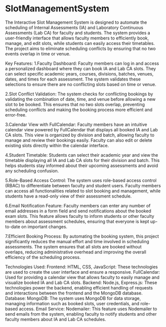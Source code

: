 # SlotManagementSystem

The Interactive Slot Management System is designed to automate the scheduling of Internal Assessments (IA) and Laboratory Continuous Assessments (Lab CA) for faculty and students. The system provides a user-friendly interface that allows faculty members to efficiently book, manage, and edit slots, while students can easily access their timetables. The project aims to eliminate scheduling conflicts by ensuring that no two events overlap in time or venue.

Key Features:
1.Faculty Dashboard:
Faculty members can log in and access a personalized dashboard where they can book IA and Lab CA slots. They can select specific academic years, courses, divisions, batches, venues, dates, and times for each assessment. The system validates these selections to ensure there are no conflicting slots based on time or venue.

2.Slot Conflict Validation:
The system checks for conflicting bookings by validating the combination of date, time, and venue before allowing a new slot to be booked. This ensures that no two slots overlap, preventing scheduling conflicts and making the booking process more efficient and error-free.

3.Calendar View with FullCalendar:
Faculty members have an intuitive calendar view powered by FullCalendar that displays all booked IA and Lab CA slots. This view is organized by division and batch, allowing faculty to manage and review their bookings easily. Faculty can also edit or delete existing slots directly within the calendar interface.

4.Student Timetable:
Students can select their academic year and view the timetable displaying all IA and Lab CA slots for their division and batch. This helps students stay informed about their upcoming assessments and avoid any scheduling confusion.

5.Role-Based Access Control:
The system uses role-based access control (RBAC) to differentiate between faculty and student users. Faculty members can access all functionalities related to slot booking and management, while students have a read-only view of their assessment schedule.

6.Email Notification Feature:
Faculty members can enter any number of email addresses in a form field and send notifications about the booked exam slots. This feature allows faculty to inform students or other faculty members about assessment schedules, ensuring that everyone is kept up-to-date on important changes.

7.Efficient Booking Process:
By automating the booking system, this project significantly reduces the manual effort and time involved in scheduling assessments. The system ensures that all slots are booked without overlaps, reducing administrative overhead and improving the overall efficiency of the scheduling process.

Technologies Used:
Frontend:
HTML, CSS, JavaScript: These technologies are used to create the user interface and ensure a responsive.
FullCalendar: Used for providing a calendar view that allows faculty to easily manage and visualize booked IA and Lab CA slots.
Backend:
Node.js, Express.js: These technologies power the backend, enabling efficient handling of requests and interactions between the frontend and the MongoDB database.
Database:
MongoDB: The system uses MongoDB for data storage, managing information such as booked slots, user credentials, and role-based access.
Email Service:
Nodemailer: This feature uses Nodemailer to send emails from the system, enabling faculty to notify students and other faculty members about IA and Lab CA schedules.